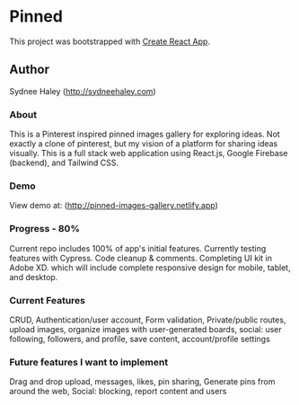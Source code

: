 # Pinned

This project was bootstrapped with [Create React App](https://github.com/facebook/create-react-app).

## Author

Sydnee Haley (http://sydneehaley.com)

### About

This is a Pinterest inspired pinned images gallery for exploring ideas. Not exactly a clone of pinterest, but my
vision of a platform for sharing ideas visually. This is a full stack web application using React.js, Google Firebase (backend), and Tailwind CSS.

### Demo

View demo at: (http://pinned-images-gallery.netlify.app)

### Progress - 80%

Current repo includes 100% of app's initial features. Currently testing features with Cypress. Code cleanup & comments. Completing UI kit in Adobe XD. which will include complete responsive design for mobile, tablet, and desktop.

### Current Features

CRUD, Authentication/user account, Form validation, Private/public routes, upload images, organize images with user-generated boards, social: user following, followers, and profile, save content, account/profile settings

### Future features I want to implement

Drag and drop upload, messages, likes, pin sharing, Generate pins from around the web, Social: blocking, report content and users
